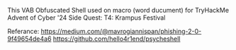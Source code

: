 This VAB Obfuscated Shell used on macro (word ducument) for TryHackMe Advent of Cyber '24 Side Quest: T4: Krampus Festival

Referance:
https://medium.com/@mavrogiannispan/phishing-2-0-9f49654de4a6
https://github.com/hello4r1end/psycheshell
